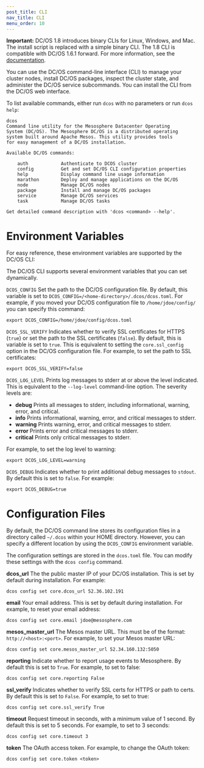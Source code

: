 ```yaml
---
post_title: CLI
nav_title: CLI
menu_order: 10
---
```


**Important:** DC/OS 1.8 introduces binary CLIs for Linux, Windows, and Mac. The install script is replaced with a simple binary CLI. The 1.8 CLI is compatible with DC/OS 1.6.1 forward. For more information, see the [documentation](/docs/1.7/usage/cli/install/).

You can use the DC/OS command-line interface (CLI) to manage your cluster nodes, install DC/OS packages, inspect the cluster state, and administer the DC/OS service subcommands. You can install the CLI from the DC/OS web interface.

To list available commands, either run `dcos` with no parameters or run `dcos help`:

    dcos
    Command line utility for the Mesosphere Datacenter Operating
    System (DC/OS). The Mesosphere DC/OS is a distributed operating
    system built around Apache Mesos. This utility provides tools
    for easy management of a DC/OS installation.
    
    Available DC/OS commands:
    
        auth           	Authenticate to DCOS cluster
        config          Get and set DC/OS CLI configuration properties
        help            Display command line usage information
        marathon        Deploy and manage applications on the DC/OS
        node            Manage DC/OS nodes
        package         Install and manage DC/OS packages
        service         Manage DC/OS services
        task            Manage DC/OS tasks
    
    Get detailed command description with 'dcos <command> --help'.
    

# Environment Variables

For easy reference, these environment variables are supported by the DC/OS CLI:

The DC/OS CLI supports several environment variables that you can set dynamically.

`DCOS_CONFIG` Set the path to the DC/OS configuration file. By default, this variable is set to `DCOS_CONFIG=/<home-directory>/.dcos/dcos.toml`. For example, if you moved your DC/OS configuration file to `/home/jdoe/config/` you can specify this command:

    export DCOS_CONFIG=/home/jdoe/config/dcos.toml
    

`DCOS_SSL_VERIFY` Indicates whether to verify SSL certificates for HTTPS (`true`) or set the path to the SSL certificates (`false`). By default, this is variable is set to `true`. This is equivalent to setting the `core.ssl_config` option in the DC/OS configuration file. For example, to set the path to SSL certificates:

    export DCOS_SSL_VERIFY=false
    

`DCOS_LOG_LEVEL` Prints log messages to stderr at or above the level indicated. This is equivalent to the `--log-level` command-line option. The severity levels are:

*   **debug** Prints all messages to stderr, including informational, warning, error, and critical.
*   **info** Prints informational, warning, error, and critical messages to stderr.
*   **warning** Prints warning, error, and critical messages to stderr.
*   **error** Prints error and critical messages to stderr.
*   **critical** Prints only critical messages to stderr.

For example, to set the log level to warning:

    export DCOS_LOG_LEVEL=warning
    

`DCOS_DEBUG` Indicates whether to print additional debug messages to `stdout`. By default this is set to `false`. For example:

    export DCOS_DEBUG=true
    

# Configuration Files

By default, the DC/OS command line stores its configuration files in a directory called `~/.dcos` within your HOME directory. However, you can specify a different location by using the `DCOS_CONFIG` environment variable.

The configuration settings are stored in the `dcos.toml` file. You can modify these settings with the `dcos config` command.

**dcos_url** The the public master IP of your DC/OS installation. This is set by default during installation. For example:

    dcos config set core.dcos_url 52.36.102.191
    

**email** Your email address. This is set by default during installation. For example, to reset your email address:

    dcos config set core.email jdoe@mesosphere.com
    

**mesos_master_url** The Mesos master URL. This must be of the format: `http://<host>:<port>`. For example, to set your Mesos master URL:

    dcos config set core.mesos_master_url 52.34.160.132:5050
    

**reporting** Indicate whether to report usage events to Mesosphere. By default this is set to `True`. For example, to set to false:

    dcos config set core.reporting False
    

**ssl_verify** Indicates whether to verify SSL certs for HTTPS or path to certs. By default this is set to `False`. For example, to set to true:

    dcos config set core.ssl_verify True
    

**timeout** Request timeout in seconds, with a minimum value of 1 second. By default this is set to 5 seconds. For example, to set to 3 seconds:

    dcos config set core.timeout 3
    

**token** The OAuth access token. For example, to change the OAuth token:

    dcos config set core.token <token>

 
